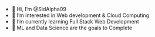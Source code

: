 - 👋 Hi, I’m @SidAlpha09
- 👀 I’m interested in Web development & Cloud Computing
- 🌱 I’m currently learning Full Stack Web Development
- 💞 ML and Data Science are the goals to Complete

<!---
SidAlpha09/SidAlpha09 is a ✨ special ✨ repository because its `README.md` (this file) appears on your GitHub profile.
You can click the Preview link to take a look at your changes.
--->
